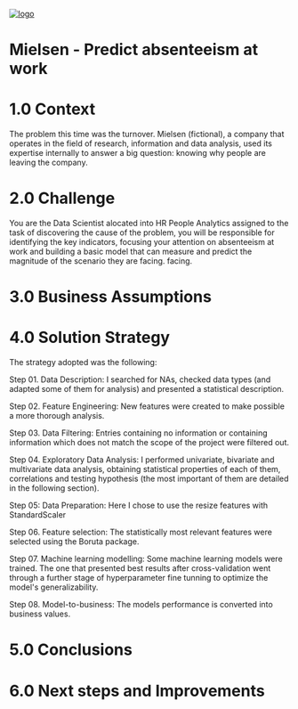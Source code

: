 [
![logo](https://user-images.githubusercontent.com/97288194/154069960-07591e0b-f6fe-49a6-81ad-5b0d85a6c83a.png)
](url)

# Mielsen - Predict absenteeism at work

# 1.0 Context

The problem this time was the turnover. Mielsen (fictional), a company that operates in the field of research, information and data analysis, used its expertise internally to answer a big question: knowing why people are leaving the company.

# 2.0 Challenge 

You are the Data Scientist alocated into HR People Analytics assigned to the task of discovering the cause of the problem, you will be responsible for identifying the key indicators, focusing your attention on absenteeism at work and building a basic model that can measure and predict the magnitude of the scenario they are facing. facing.

# 3.0 Business Assumptions

# 4.0 Solution Strategy
The strategy adopted was the following:

Step 01. Data Description: I searched for NAs, checked data types (and adapted some of them for analysis) and presented a statistical description.

Step 02. Feature Engineering: New features were created to make possible a more thorough analysis.

Step 03. Data Filtering: Entries containing no information or containing information which does not match the scope of the project were filtered out.

Step 04. Exploratory Data Analysis: I performed univariate, bivariate and multivariate data analysis, obtaining statistical properties of each of them, correlations and testing hypothesis (the most important of them are detailed in the following section).

Step 05: Data Preparation: Here I chose to use the resize features with StandardScaler

Step 06. Feature selection: The statistically most relevant features were selected using the Boruta package. 

Step 07. Machine learning modelling: Some machine learning models were trained. The one that presented best results after cross-validation went through a further stage of hyperparameter fine tunning to optimize the model's generalizability.

Step 08. Model-to-business: The models performance is converted into business values.

# 5.0 Conclusions

# 6.0 Next steps and Improvements